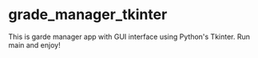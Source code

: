 # grade_manager_tkinter
This is garde manager app with GUI interface using Python's Tkinter.
Run main and enjoy!
